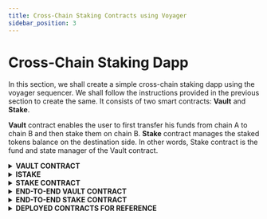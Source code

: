 ```yaml
---
title: Cross-Chain Staking Contracts using Voyager
sidebar_position: 3
---
```


# Cross-Chain Staking Dapp

In this section, we shall create a simple cross-chain staking dapp using the voyager sequencer. We shall follow the instructions provided in the previous section to create the same. It consists of two smart contracts: **Vault** and **Stake**.

**Vault** contract enables the user to first transfer his funds from chain A to chain B and then stake them on chain B.
**Stake** contract manages the staked tokens balance on the destination side. In other words, Stake contract is the fund and state manager of the Vault contract.

<details>
<summary><b>VAULT CONTRACT</b></summary>

#### Installing the dependencies

Install the openzeppelin contracts by running the following command:
`yarn add @openzeppelin/contracts` or `npm install @openzeppelin/contracts`

#### Instantiating the contract

```solidity
//SPDX-License-Identifier: Unlicense
pragma solidity ^0.8.0;

import "@openzeppelin/contracts/token/ERC20/utils/SafeERC20.sol";
import "@openzeppelin/contracts/access/AccessControl.sol";
import "./IStake.sol";

contract Vault is AccessControl {
}
```

Import the `SafeERC20.sol`and `AccessControl.sol` from `@openzeppelin/contracts`and `IStake.sol`.

Inherit the `AccessControl` contract into your `Vault contract`.

For your information:

1. `IStake.sol` is the interface of `Stake` contract which we need here for defining an instance of staking contract into our `Vault` contract.
2. `SafeERC20.sol` is the contract we shall use to access various functions of ERC20 tokens.
3. `AccessControl.sol` is the contract we shall use for putting admin controls over certain important functions.

#### Creating state variables and the constructor

```solidity
using SafeERC20 for IERC20;
IStake public stakingContract;

address public voyagerDepositHandler;
address public voyagerExecuteHandler;

mapping(bytes32 => address) public ourContractsOnChain;

// depositReserveTokenAndExecute(bool,bool,bytes,bytes,bytes)
bytes4 public constant DEPOSIT_RESERVE_AND_EXECUTE_SELECTOR = 0xf64d944a;
// depositNonReserveTokenAndExecute(bool,bool,bytes,bytes,bytes)
bytes4 public constant DEPOSIT_NON_RESERVE_AND_EXECUTE_SELECTOR = 0x79334b17;
// depositLPTokenAndExecute(bool,bytes,bytes,bytes)
bytes4 public constant DEPOSIT_LP_AND_EXECUTE_SELECTOR = 0xe18cfa35;

bytes4 public constant STAKE_FUNCTION_SELECTOR =
    bytes4(keccak256("receiveStakeCrossChain(address,address,uint256)"));

constructor(address _voyagerDepositHandler, address _voyagerExecuteHandler)
{
    voyagerDepositHandler = _voyagerDepositHandler;
    voyagerExecuteHandler = _voyagerExecuteHandler;
    _setupRole(DEFAULT_ADMIN_ROLE, msg.sender);
}
```

1. `stakingContract`: This is the instance of our `Stake` contract which will manage the state and balance of funds in both kind of transfers: same chain as well as cross-chain.
2. `voyagerDeposithandler` & `voyagerExecuteHandler` : These are the variables created for storing the addresses of Deposit and Execute handlers. We will be using Deposit Handler for calling the voyager that initiates the cross-chain sequenced transfer on the source side using function selectors of `voyagerDeposithandler` and Execute Handler for validating if the transaction is triggered on the destination side by Execute Handler only.
3. `ourContractsOnChain` : This is the mapping that stores the address of the vault contract corresponding to the destination chain Id identifiers which can be found [here](../tools/configurations/chain-id-identifiers.md).
4. `DEPOSIT_RESERVE_AND_EXECUTE_SELECTOR, DEPOSIT_NON_RESERVE_AND_EXECUTE_SELECTOR & DEPOSIT_LP_AND_EXECUTE_SELECTOR` : These are the selectors of various functions in `voyagerDeposithandler` which assist us to identify the type of token transfer(whether it is a reserve token, non-reserve token or a LP token).
5. `STAKE_FUNCTION_SELECTOR` : This is the selector of the function that is called whenever a cross-chain call is received on the destination chain. This is the function for your reference:

```solidity
function receiveStakeCrossChain(
        address _user,
        address _token,
        uint256 _amount
    ) internal {
        stakingContract.stake(_user, _token, _amount);
    }
```

6. `Constructor` : Create the constructor with address of voyagerDepositHandler and voyagerExecuteHandler and set them into our state variables along with giving the `DEFAULT_ADMIN_ROLE` to the deployer.

#### Function to set the Staking contract

```solidity
function setStakingContract(address _stakingContract)
        external
        onlyRole(DEFAULT_ADMIN_ROLE)
    {
        stakingContract = IStake(_stakingContract);
    }
```

Our Vault contract on every chain must know the address of its corresponding Stake contract on same chain to interact with it whenever a cross-chain call is received by Vault. Hence we create a function `setStakingContract` to store the address of Stake Contract on the same chain.

#### Function to store the addresses of Vault contracts deployed on other chains

```solidity
function setContractsOnChain(bytes32 chainIdBytes, address contractAddr) external onlyRole(DEFAULT_ADMIN_ROLE) {
        ourContractsOnChain[chainIdBytes] = contractAddr;
    }
```

Our Vault contract on every chain must know the addresses of its counterparts on every other chain to enable cross-chain transfers or cross-chain sequenced transfers. Hence we create a function `setContractsOnChain` that updates the mapping `ourContractsOnChain` about which we talked about earlier.

#### Function to approve Stake contract to safely transfer funds from Vault

```solidity
function approve(address token, address spender, uint256 amount) external onlyRole(DEFAULT_ADMIN_ROLE) {
        IERC20(token).approve(spender, amount);
    }
```

Whenever a cross-chain transfer happens and funds are received by Vault contract on the destination chain, they are directed to Stake contract after which the staked balance in the name of the user is updated. Vault contract on every chain must approve Stake contract on the same chain to be able to transfer a certain amount of tokens to itself from Vault. Thus we create a function `approve` to facilitate this.

#### \*Function to convert a variable of type `address` to type `bytes`

```solidity
function toBytes(address addr) internal pure returns (bytes memory b) {
        assembly {
            let m := mload(0x40)
            addr := and(addr, 0xFFFFFFFFFFFFFFFFFFFFFFFFFFFFFFFFFFFFFFFF)
            mstore(add(m, 20), xor(0x140000000000000000000000000000000000000000, addr))
            mstore(0x40, add(m, 52))
            b := m
        }
    }
```

\*this is just a supporting function. We shall use it as a converter whenever an address has to be passed as a parameter in the form of bytes.

#### Function that enables cross-chain sequenced transfers

```solidity
function stakeCrossChain(
        bytes4 selector,
        bool isSourceNative,
        bool isAppTokenPayer,
        address recipient,
        address refundAddress,
        uint256 gasLimit,
        uint256 gasPrice,
        bytes memory swapData,
        bytes memory executeData
    ) public payable {
        bytes32 destChainIdBytes = abi.decode(swapData, (bytes32));
        bytes memory data = abi.encode(recipient);

        bytes memory arbitraryData = abi.encode(
            toBytes(ourContractsOnChain[destChainIdBytes]),
            STAKE_FUNCTION_SELECTOR,
            data,
            toBytes(refundAddress),
            gasLimit,
            gasPrice
        );

        bool success;

        if (selector == DEPOSIT_RESERVE_AND_EXECUTE_SELECTOR || selector == DEPOSIT_NON_RESERVE_AND_EXECUTE_SELECTOR) {
            (success, ) = voyagerDepositHandler.call{ value: msg.value }(
                abi.encodeWithSelector(selector, isSourceNative, isAppTokenPayer, swapData, executeData, arbitraryData)
            );
        } else {
            (success, ) = voyagerDepositHandler.call{ value: msg.value }(
                abi.encodeWithSelector(selector, isAppTokenPayer, swapData, executeData, arbitraryData)
            );
        }

        require(success, "unsuccessful");
    }
```

It is the `stakeCrossChain` function that:

1. Encodes the data that we need on the destination chain whenever a cross-chain call is received. Here we need the recipient or user address to update the staked balance in user's name on destination chain.
2. Creates arbitrary instructions by encoding destination chain id identifier, selector of the function that needs to be called on destination chain, data that we encoded in previous step, address to be considered for refund in bytes format, gas limit and gas price.
3. Checks the selector for functions contained in Voyager deposit handler and calls it according to the data passed in the parameters.

Let us understand the parameters of `stakeCrossChain` function one by one:

1. `selector` : This is one of the selectors of various functions in `voyagerDeposithandler` which assist us to identify the type of token transfer (whether it is a reserve token, non-reserve token or a LP token) This shall be provided to you with the help of an API.
2. `isSourceNative` : This is a boolean that should be set true if the source token is native to source chain and false in other case.
3. `isAppTokenPayer` : This is a boolean that should be set true if the source contract is going to pay the tokens to the Voyager for transferring it to the destination chain. If you want the signer of the transaction to pay these tokens, set this to false.
4. `recipient` : This is the address of the user in whose name the staked balance would be updated on the destination chain.
5. `refundAddress` : This is the address to be considered for refund.
6. `gasLimit` : This is the gas limit for destination chain
7. `gasPrice` : This is the gas price for destination chain
8. `swapData` : This is the data required for token transfer on source chain. This shall be provided to you with the help of an API.
9. `executeData` : This is the data required for token transfer on destination chain. This shall be provided to you with the help of an API.

#### Function that receives the cross-chain call and executes the Stake function on destination chain

```solidity
function voyagerReceive(
        address sourceSenderAddress,
        bytes32 srcChainIdBytes,
        bytes4 selector,
        bytes memory data,
        address settlementToken,
        uint256 settlementAmount
    ) external {
        // Checking if the sender is the voyager execute handler contract
        require(
            msg.sender == voyagerExecuteHandler,
            "only voyager execute handler"
        );
        // Checking if the request initiated by our contract only from the source chain
        require(sourceSenderAddress == ourContractsOnChain[srcChainIdBytes], "not our contract");

        // Checking the selector that was passed from the source chain
        if (selector == STAKE_FUNCTION_SELECTOR) {
            // decoding the data we sent from the source chain
            address user = abi.decode(data, (address));
            // calling the stake function
            receiveStakeCrossChain(user, settlementToken, settlementAmount);
        }
    }
```

It is the `voyagerReceive` function that:

1. Requires that the caller of the function is Voyager Execute Handler only.
2. Checks if the cross-chain request was initiated from our counterpart on the source chain or not.
3. Checks if the selector is of the same function that we need to call on destination chain. Here it is the selector of `receiveStakeCrossChain` function.
4. Decodes the data that we encoded (recipient address) at the time of initiating the cross-chain transfer.
5. Calls the `receiveStakeCrossChain` function with its parameters.

</details>

<details>
<summary><b>ISTAKE</b></summary>

It is the interface for our Stake contract. Find the code snippet below:

```solidity
//SPDX-License-Identifier: Unlicense
pragma solidity ^0.8.0;

interface IStake {
    function stake(
        address user,
        address token,
        uint256 amount
    ) external;

    function unstake(
        address user,
        address token,
        uint256 amount
    ) external;
}
```

</details>

<details>
<summary><b>STAKE CONTRACT</b></summary>

#### Installing the dependencies

Install the openzeppelin contracts by running the following command:
`yarn add @openzeppelin/contracts` or `npm install @openzeppelin/contracts`

#### Instantiating the contract

```solidity
//SPDX-License-Identifier: Unlicense
pragma solidity ^0.8.0;

import "@openzeppelin/contracts/token/ERC20/utils/SafeERC20.sol";
import "@openzeppelin/contracts/utils/math/SafeMath.sol";
import "./IStake.sol";

contract Stake is IStake {}
```

Import the `SafeERC20.sol`and `SafeMath.sol` from `@openzeppelin/contracts`and `IStake.sol`.

Inherit the `IStake` contract into your `Stake contract`.

For your information:

1. `IStake.sol` is the interface of `Stake` contract which we need here for defining an instance of staking contract into our `Vault` contract.
2. `SafeERC20.sol` is the contract we shall use to access various functions of ERC20 tokens.
3. `SafeMath.sol` is the wrapper contract over Solidity’s arithmetic operations with added overflow checks.

#### Creating State variables and the constructor

```solidity
    using SafeERC20 for IERC20;
    using SafeMath for uint256;
    address public immutable vault;

    // user address => token address => staked amount
    mapping(address => mapping(address => uint256)) public stakedBalance;

    constructor(address _vault) {
        vault = _vault;
    }
```

1. `vault`: This is the address of our Vault contract on the same chain.
2. `stakedBalance` : This is the mapping that stores the amount staked corresponding to the user and token address
3. `constructor` : Create the constructor with the address of the Vault contract and store it in the state variable `vault`.

#### Modifier onlyVault()

```solidity
modifier onlyVault() {
        require(msg.sender == vault, "Only Vault");
        _;
    }
```

We shall add this modifier to our main functions `stake` and `unstake` because we want only the Vault contract and no other account or contract to interact with Stake.

#### Function to Stake

```solidity
function stake(
        address user,
        address token,
        uint256 amount
    ) external override onlyVault {
        uint256 balanceBefore = IERC20(token).balanceOf(address(this));
        IERC20(token).safeTransferFrom(msg.sender, address(this), amount);
        uint256 balanceAfter = IERC20(token).balanceOf(address(this));
        uint256 _amount = balanceAfter.sub(balanceBefore, "No amount received");
        stakedBalance[user][token] += _amount;
    }
```

This function:

1. Checks the balance of token before transferring tokens to itself from Vault.
2. Transfers the tokens to itself.
3. Checks the balance of token after transferring them.
4. Calculates the amount actually staked
5. Updates the staked balance for the user.

#### Function to Unstake

```solidity
function unstake(
        address user,
        address token,
        uint256 amount
    ) external override onlyVault {
        stakedBalance[user][token] = stakedBalance[user][token].sub(
            amount,
            "User balance too low"
        );
        IERC20(token).safeTransfer(user, amount);
    }
```

This function checks the staked balance of the user, subtracts the amount he wants to unstake from it and transfers the amount of tokens back to user.

This is how we created a simple Cross-chain Staking Dapp using Router's Voyager.

</details>

<details>
<summary><b> END-TO-END VAULT CONTRACT</b></summary>

```solidity
//SPDX-License-Identifier: Unlicense
pragma solidity ^0.8.0;

import "@openzeppelin/contracts/token/ERC20/utils/SafeERC20.sol";
import "@openzeppelin/contracts/access/AccessControl.sol";
import "./IStake.sol";

contract Vault is AccessControl {
    using SafeERC20 for IERC20;
    IStake public stakingContract;

    address public voyagerDepositHandler;
    address public voyagerExecuteHandler;

    mapping(bytes32 => address) public ourContractsOnChain;

    // depositReserveTokenAndExecute(bool,bool,bytes,bytes,bytes)
    bytes4 public constant DEPOSIT_RESERVE_AND_EXECUTE_SELECTOR = 0xf64d944a;
    // depositNonReserveTokenAndExecute(bool,bool,bytes,bytes,bytes)
    bytes4 public constant DEPOSIT_NON_RESERVE_AND_EXECUTE_SELECTOR = 0x79334b17;
    // depositLPTokenAndExecute(bool,bytes,bytes,bytes)
    bytes4 public constant DEPOSIT_LP_AND_EXECUTE_SELECTOR = 0xe18cfa35;

    bytes4 public constant STAKE_FUNCTION_SELECTOR =
        bytes4(keccak256("receiveStakeCrossChain(address,address,uint256)"));

    constructor(address _voyagerDepositHandler, address _voyagerExecuteHandler)
    {
        voyagerDepositHandler = _voyagerDepositHandler;
        voyagerExecuteHandler = _voyagerExecuteHandler;
        _setupRole(DEFAULT_ADMIN_ROLE, msg.sender);
    }

    function setStakingContract(address _stakingContract)
        external
        onlyRole(DEFAULT_ADMIN_ROLE)
    {
        stakingContract = IStake(_stakingContract);
    }

    function setContractsOnChain(bytes32 chainIdBytes, address contractAddr) external onlyRole(DEFAULT_ADMIN_ROLE) {
        ourContractsOnChain[chainIdBytes] = contractAddr;
    }

    function stake(uint256 _amount, address _token) external {
        IERC20(_token).safeTransferFrom(msg.sender, address(this), _amount);
        stakingContract.stake(msg.sender, _token, _amount);
    }

    function unstake(uint256 _amount, address _token) external {
        stakingContract.unstake(msg.sender, _token, _amount);
    }

    function stakeCrossChain(
        bytes4 selector,
        bool isSourceNative,
        bool isAppTokenPayer,
        address recipient,
        address refundAddress,
        uint256 gasLimit,
        uint256 gasPrice,
        bytes memory swapData,
        bytes memory executeData
    ) public payable {
        bytes32 destChainIdBytes = abi.decode(swapData, (bytes32));
        bytes memory data = abi.encode(recipient);

        bytes memory arbitraryData = abi.encode(
            toBytes(ourContractsOnChain[destChainIdBytes]),
            STAKE_FUNCTION_SELECTOR,
            data,
            toBytes(refundAddress),
            gasLimit,
            gasPrice
        );

        bool success;

        if (selector == DEPOSIT_RESERVE_AND_EXECUTE_SELECTOR || selector == DEPOSIT_NON_RESERVE_AND_EXECUTE_SELECTOR) {
            (success, ) = voyagerDepositHandler.call{ value: msg.value }(
                abi.encodeWithSelector(selector, isSourceNative, isAppTokenPayer, swapData, executeData, arbitraryData)
            );
        } else {
            (success, ) = voyagerDepositHandler.call{ value: msg.value }(
                abi.encodeWithSelector(selector, isAppTokenPayer, swapData, executeData, arbitraryData)
            );
        }

        require(success, "unsuccessful");
    }

    function voyagerReceive(
        address sourceSenderAddress,
        bytes32 srcChainIdBytes,
        bytes4 selector,
        bytes memory data,
        address settlementToken,
        uint256 settlementAmount
    ) external {
        // Checking if the sender is the voyager execute handler contract
        require(
            msg.sender == voyagerExecuteHandler,
            "only voyager execute handler"
        );
        // Checking if the request initiated by our contract only from the source chain
        require(sourceSenderAddress == ourContractsOnChain[srcChainIdBytes], "not our contract");

        // Checking the selector that was passed from the source chain
        if (selector == STAKE_FUNCTION_SELECTOR) {
            // decoding the data we sent from the source chain
            address user = abi.decode(data, (address));
            // calling the stake function
            receiveStakeCrossChain(user, settlementToken, settlementAmount);
        }
    }

    function receiveStakeCrossChain(
        address _user,
        address _token,
        uint256 _amount
    ) internal {
        stakingContract.stake(_user, _token, _amount);
    }

    function approve(address token, address spender, uint256 amount) external onlyRole(DEFAULT_ADMIN_ROLE) {
        IERC20(token).approve(spender, amount);
    }

    function toBytes(address addr) internal pure returns (bytes memory b) {
        assembly {
            let m := mload(0x40)
            addr := and(addr, 0xFFFFFFFFFFFFFFFFFFFFFFFFFFFFFFFFFFFFFFFF)
            mstore(add(m, 20), xor(0x140000000000000000000000000000000000000000, addr))
            mstore(0x40, add(m, 52))
            b := m
        }
    }
}

```

</details>

<details>
<summary><b>END-TO-END STAKE CONTRACT</b></summary>

```solidity
//SPDX-License-Identifier: Unlicense
pragma solidity ^0.8.0;

import "@openzeppelin/contracts/token/ERC20/utils/SafeERC20.sol";
import "@openzeppelin/contracts/utils/math/SafeMath.sol";
import "./IStake.sol";

contract Stake is IStake {
    using SafeERC20 for IERC20;
    using SafeMath for uint256;
    address public immutable vault;

    // user address => token address => staked amount
    mapping(address => mapping(address => uint256)) public stakedBalance;

    constructor(address _vault) {
        vault = _vault;
    }

    modifier onlyVault() {
        require(msg.sender == vault, "Only Vault");
        _;
    }

    function stake(
        address user,
        address token,
        uint256 amount
    ) external override onlyVault {
        uint256 balanceBefore = IERC20(token).balanceOf(address(this));
        IERC20(token).safeTransferFrom(msg.sender, address(this), amount);
        uint256 balanceAfter = IERC20(token).balanceOf(address(this));
        uint256 _amount = balanceAfter.sub(balanceBefore, "No amount received");
        stakedBalance[user][token] += _amount;
    }

    function unstake(
        address user,
        address token,
        uint256 amount
    ) external override onlyVault {
        stakedBalance[user][token] = stakedBalance[user][token].sub(
            amount,
            "User balance too low"
        );
        IERC20(token).safeTransfer(user, amount);
    }
}
```

</details>

<details>
<summary><b>DEPLOYED CONTRACTS FOR REFERENCE</b></summary>

**Polygon Mumbai Testnet:**
**Vault**: [https://mumbai.polygonscan.com/address/0x92c618b8e726d4645e2614959acd15eec3363076](https://mumbai.polygonscan.com/address/0x92c618b8e726d4645e2614959acd15eec3363076)

**Stake**: [https://mumbai.polygonscan.com/address/0xd5b007b13ed9ad0dc6cd41714ea71408c66ed28d](https://mumbai.polygonscan.com/address/0xd5b007b13ed9ad0dc6cd41714ea71408c66ed28d)

**Avalanche Fuji Testnet:**
**Vault**: [https://testnet.snowtrace.io/address/0xB3793af97Ef6BDF7b794F1Ed22B7A8bd056706C7](https://testnet.snowtrace.io/address/0xB3793af97Ef6BDF7b794F1Ed22B7A8bd056706C7)

**Stake**: [https://testnet.snowtrace.io/address/0x1c13a59ddaDb2deaBAf488e0bBFc9254DCe59F9b](https://testnet.snowtrace.io/address/0x1c13a59ddaDb2deaBAf488e0bBFc9254DCe59F9b)

</details>
